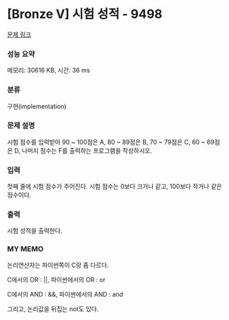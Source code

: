 # [Bronze V] 시험 성적 - 9498 

[문제 링크](https://www.acmicpc.net/problem/9498) 

### 성능 요약

메모리: 30616 KB, 시간: 36 ms

### 분류

구현(implementation)

### 문제 설명

<p>시험 점수를 입력받아 90 ~ 100점은 A, 80 ~ 89점은 B, 70 ~ 79점은 C, 60 ~ 69점은 D, 나머지 점수는 F를 출력하는 프로그램을 작성하시오.</p>

### 입력 

 <p>첫째 줄에 시험 점수가 주어진다. 시험 점수는 0보다 크거나 같고, 100보다 작거나 같은 정수이다.</p>

### 출력 

 <p>시험 성적을 출력한다.</p>

### MY MEMO

 <p>논리연산자는 파이썬쪽이 C랑 좀 다르다.</p>
 <p>C에서의 OR : ||, 파이썬에서의 OR : or</p>
 <p>C에서의 AND : &&, 파이썬에서의 AND : and</p>
 <p>그리고, 논리값을 뒤집는 not도 있다.</p>
